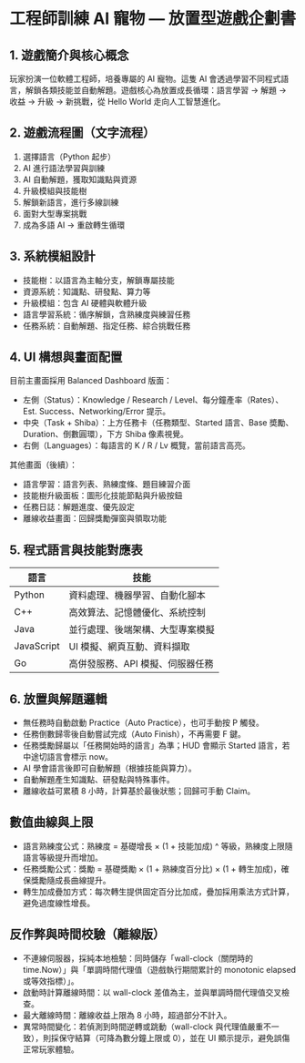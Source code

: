 # 工程師訓練 AI 寵物 — 放置型遊戲企劃書

## 1. 遊戲簡介與核心概念
玩家扮演一位軟體工程師，培養專屬的 AI 寵物。這隻 AI 會透過學習不同程式語言，解鎖各類技能並自動解題。遊戲核心為放置成長循環：語言學習 → 解題 → 收益 → 升級 → 新挑戰，從 Hello World 走向人工智慧進化。

## 2. 遊戲流程圖（文字流程）
1. 選擇語言（Python 起步）
2. AI 進行語法學習與訓練
3. AI 自動解題，獲取知識點與資源
4. 升級模組與技能樹
5. 解鎖新語言，進行多線訓練
6. 面對大型專案挑戰
7. 成為多語 AI → 重啟轉生循環

## 3. 系統模組設計
- 技能樹：以語言為主軸分支，解鎖專屬技能
- 資源系統：知識點、研發點、算力等
- 升級模組：包含 AI 硬體與軟體升級
- 語言學習系統：循序解鎖，含熟練度與練習任務
- 任務系統：自動解題、指定任務、綜合挑戰任務

## 4. UI 構想與畫面配置
目前主畫面採用 Balanced Dashboard 版面：

- 左側（Status）：Knowledge / Research / Level、每分鐘產率（Rates）、Est. Success、Networking/Error 提示。
- 中央（Task + Shiba）：上方任務卡（任務類型、Started 語言、Base 奬勵、Duration、倒數圓環），下方 Shiba 像素視覺。
- 右側（Languages）：每語言的 K / R / Lv 概覽，當前語言高亮。

其他畫面（後續）：
- 語言學習：語言列表、熟練度條、題目練習介面
- 技能樹升級面板：圖形化技能節點與升級按鈕
- 任務日誌：解題進度、優先設定
- 離線收益畫面：回歸獎勵彈窗與領取功能

## 5. 程式語言與技能對應表

| 語言 | 技能 |
|------|------|
| Python | 資料處理、機器學習、自動化腳本 |
| C++ | 高效算法、記憶體優化、系統控制 |
| Java | 並行處理、後端架構、大型專案模擬 |
| JavaScript | UI 模擬、網頁互動、資料擷取 |
| Go | 高併發服務、API 模擬、伺服器任務 |

## 6. 放置與解題邏輯
- 無任務時自動啟動 Practice（Auto Practice），也可手動按 P 觸發。
- 任務倒數歸零後自動嘗試完成（Auto Finish），不再需要 F 鍵。
- 任務獎勵歸屬以「任務開始時的語言」為準；HUD 會顯示 Started 語言，若中途切語言會標示 now。
- AI 學會語言後即可自動解題（根據技能與算力）。
- 自動解題產生知識點、研發點與特殊事件。
- 離線收益可累積 8 小時，計算基於最後狀態；回歸可手動 Claim。

## 數值曲線與上限
- 語言熟練度公式：熟練度 = 基礎增長 × (1 + 技能加成) ^ 等級，熟練度上限隨語言等級提升而增加。
- 任務獎勵公式：獎勵 = 基礎獎勵 × (1 + 熟練度百分比) × (1 + 轉生加成)，確保獎勵隨成長曲線提升。
- 轉生加成疊加方式：每次轉生提供固定百分比加成，疊加採用乘法方式計算，避免過度線性增長。

## 反作弊與時間校驗（離線版）
- 不連線伺服器，採純本地檢驗：同時儲存「wall-clock（關閉時的 time.Now）」與「單調時間代理值（遊戲執行期間累計的 monotonic elapsed 或等效指標）」。
- 啟動時計算離線時間：以 wall-clock 差值為主，並與單調時間代理值交叉檢查。
- 最大離線時間：離線收益上限為 8 小時，超過部分不計入。
- 異常時間變化：若偵測到時間逆轉或跳動（wall-clock 與代理值嚴重不一致），則採保守結算（可降為數分鐘上限或 0），並在 UI 顯示提示，避免誤傷正常玩家體驗。
